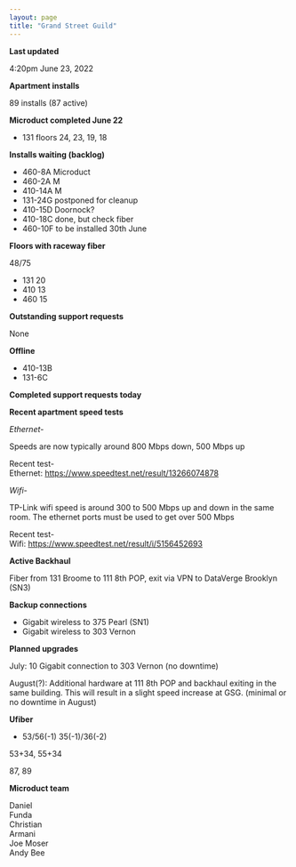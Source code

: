 ```yaml
---
layout: page
title: "Grand Street Guild"
---
```

**Last updated**

4:20pm June 23, 2022

**Apartment installs**

89 installs (87 active)

**Microduct completed June 22**

- 131 floors 24, 23, 19, 18

**Installs waiting (backlog)**

- 460-8A  Microduct
- 460-2A  M
- 410-14A M
- 131-24G postponed for cleanup
- 410-15D Doornock?
- 410-18C done, but check fiber
- 460-10F to be installed 30th June

**Floors with raceway fiber**

48/75

- 131 20
- 410 13
- 460 15

**Outstanding support requests**

None

**Offline**

- 410-13B
- 131-6C

**Completed support requests today**

**Recent apartment speed tests**

*Ethernet-*

Speeds are now typically around 800 Mbps down, 500 Mbps up  

Recent test-  
Ethernet: https://www.speedtest.net/result/13266074878

*Wifi-*

TP-Link wifi speed is around 300 to 500 Mbps up and down in the same room. The ethernet ports must be used to get over 500 Mbps  

Recent test-  
Wifi: https://www.speedtest.net/result/i/5156452693

**Active Backhaul**

Fiber from 131 Broome to 111 8th POP, exit via VPN to DataVerge Brooklyn (SN3)

**Backup connections**

- Gigabit wireless to 375 Pearl (SN1)
- Gigabit wireless to 303 Vernon

**Planned upgrades**

July: 10 Gigabit connection to 303 Vernon (no downtime)

August(?): Additional hardware at 111 8th POP and backhaul exiting in the same building. This will result in a slight speed increase at GSG. (minimal or no downtime in August)

**Ufiber**

- 53/56(-1) 35(-1)/36(-2)


53+34, 55+34

87, 89

**Microduct team**

Daniel  
Funda  
Christian  
Armani  
Joe Moser  
Andy Bee  





